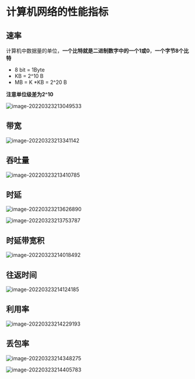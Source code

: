# 计算机网络的性能指标

## 速率

计算机中数据量的单位，**一个比特就是二进制数字中的一个1或0**，**一个字节8个比特**

* 8 bit = 1Byte
* KB = 2^10 B
* MB = K *KB = 2^20 B

**注意单位级差为2^10** 

![image-20220323213049533](C:\Users\yuxia\AppData\Roaming\Typora\typora-user-images\image-20220323213049533.png)

## 带宽

![image-20220323213341142](C:\Users\yuxia\AppData\Roaming\Typora\typora-user-images\image-20220323213341142.png)

## 吞吐量

![image-20220323213410785](C:\Users\yuxia\AppData\Roaming\Typora\typora-user-images\image-20220323213410785.png)

## 时延

![image-20220323213626890](C:\Users\yuxia\AppData\Roaming\Typora\typora-user-images\image-20220323213626890.png)

![image-20220323213753787](C:\Users\yuxia\AppData\Roaming\Typora\typora-user-images\image-20220323213753787.png)

## 时延带宽积

![image-20220323214018492](C:\Users\yuxia\AppData\Roaming\Typora\typora-user-images\image-20220323214018492.png)

## 往返时间

![image-20220323214124185](C:\Users\yuxia\AppData\Roaming\Typora\typora-user-images\image-20220323214124185.png)

## 利用率

![image-20220323214229193](C:\Users\yuxia\AppData\Roaming\Typora\typora-user-images\image-20220323214229193.png)

## 丢包率

![image-20220323214348275](C:\Users\yuxia\AppData\Roaming\Typora\typora-user-images\image-20220323214348275.png)

![image-20220323214405783](C:\Users\yuxia\AppData\Roaming\Typora\typora-user-images\image-20220323214405783.png)